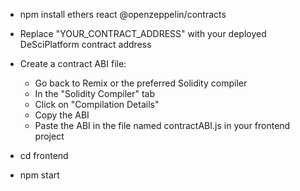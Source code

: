 - npm install ethers react @openzeppelin/contracts
- Replace "YOUR_CONTRACT_ADDRESS" with your deployed DeSciPlatform contract address
- Create a contract ABI file:
    - Go back to Remix or the preferred Solidity compiler
    - In the "Solidity Compiler" tab
    - Click on "Compilation Details"
    - Copy the ABI
    - Paste the ABI in the file named contractABI.js in your frontend project

- cd frontend
- npm start